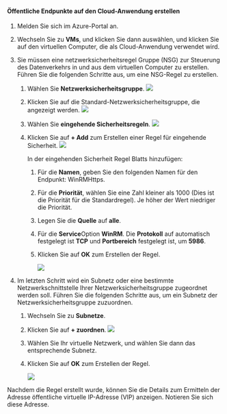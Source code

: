 #### <a name="to-create-public-endpoints-on-the-cloud-appliance"></a>Öffentliche Endpunkte auf den Cloud-Anwendung erstellen

1. Melden Sie sich im Azure-Portal an.
2. Wechseln Sie zu **VMs**, und klicken Sie dann auswählen, und klicken Sie auf den virtuellen Computer, die als Cloud-Anwendung verwendet wird.
    
3. Sie müssen eine netzwerksicherheitsregel Gruppe (NSG) zur Steuerung des Datenverkehrs in und aus dem virtuellen Computer zu erstellen. Führen Sie die folgenden Schritte aus, um eine NSG-Regel zu erstellen.
    1. Wählen Sie **Netzwerksicherheitsgruppe**.
        ![](./media/storsimple-8000-create-public-endpoints-cloud-appliance/sca-create-public-endpt1.png)

    2. Klicken Sie auf die Standard-Netzwerksicherheitsgruppe, die angezeigt werden.
        ![](./media/storsimple-8000-create-public-endpoints-cloud-appliance/sca-create-public-endpt2.png)

    3. Wählen Sie **eingehende Sicherheitsregeln**.
        ![](./media/storsimple-8000-create-public-endpoints-cloud-appliance/sca-create-public-endpt3.png)

    4. Klicken Sie auf **+ Add** zum Erstellen einer Regel für eingehende Sicherheit.
        ![](./media/storsimple-8000-create-public-endpoints-cloud-appliance/sca-create-public-endpt4.png)

        In der eingehenden Sicherheit Regel Blatts hinzufügen:

        1. Für die **Namen**, geben Sie den folgenden Namen für den Endpunkt: WinRMHttps.
        
        2. Für die **Priorität**, wählen Sie eine Zahl kleiner als 1000 (Dies ist die Priorität für die Standardregel). Je höher der Wert niedriger die Priorität.

        3. Legen Sie die **Quelle** auf **alle**.

        4. Für die **Service**Option **WinRM**. Die **Protokoll** auf automatisch festgelegt ist **TCP** und **Portbereich** festgelegt ist, um **5986**.

        5. Klicken Sie auf **OK** zum Erstellen der Regel.

            ![](./media/storsimple-8000-create-public-endpoints-cloud-appliance/sca-create-public-endpt5.png)

4. Im letzten Schritt wird ein Subnetz oder eine bestimmte Netzwerkschnittstelle Ihrer Netzwerksicherheitsgruppe zugeordnet werden soll. Führen Sie die folgenden Schritte aus, um ein Subnetz der Netzwerksicherheitsgruppe zuzuordnen.
    1. Wechseln Sie zu **Subnetze**.
    2. Klicken Sie auf **+ zuordnen**.
        ![](./media/storsimple-8000-create-public-endpoints-cloud-appliance/sca-create-public-endpt7.png)

    3. Wählen Sie Ihr virtuelle Netzwerk, und wählen Sie dann das entsprechende Subnetz.
    4. Klicken Sie auf **OK** zum Erstellen der Regel.

        ![](./media/storsimple-8000-create-public-endpoints-cloud-appliance/sca-create-public-endpt11.png)

Nachdem die Regel erstellt wurde, können Sie die Details zum Ermitteln der Adresse öffentliche virtuelle IP-Adresse (VIP) anzeigen. Notieren Sie sich diese Adresse.


